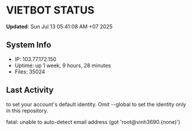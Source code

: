 # VIETBOT STATUS
**Updated**: Sun Jul 13 05:41:08 AM +07 2025

## System Info
- IP: 103.77.172.150
- Uptime: up 1 week, 9 hours, 28 minutes
- Files: 35024

## Last Activity

to set your account's default identity.
Omit --global to set the identity only in this repository.

fatal: unable to auto-detect email address (got 'root@vinh3690.(none)')
